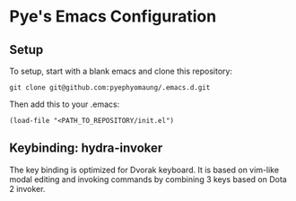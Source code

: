 # Pye's Emacs Configuration

## Setup

To setup, start with a blank emacs and clone this repository:

    git clone git@github.com:pyephyomaung/.emacs.d.git

Then add this to your .emacs:

    (load-file "<PATH_TO_REPOSITORY/init.el")


## Keybinding: hydra-invoker

The key binding is optimized for Dvorak keyboard. It is based on vim-like modal editing and invoking commands by combining 3 keys based on Dota 2 invoker.
